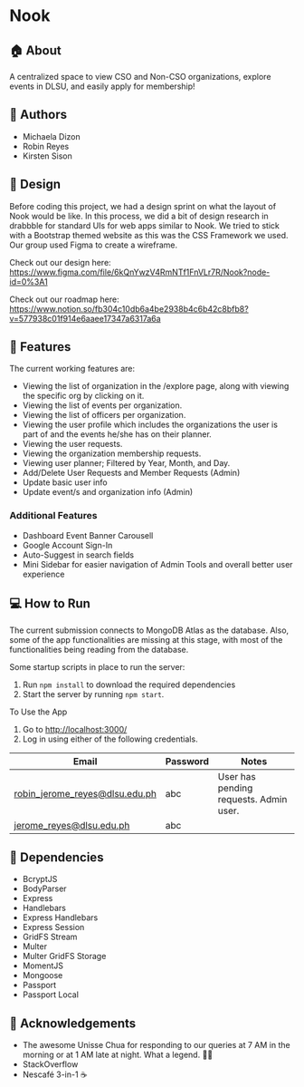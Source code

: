 # Nook
## :house: About ##
A centralized space to view CSO and Non-CSO organizations, explore events in DLSU, and easily apply for membership!

## :dancers: Authors ##
* Michaela Dizon
* Robin Reyes
* Kirsten Sison 

## :art: Design ##
Before coding this project, we had a design sprint on what the layout of Nook would be like. In this process, we did a bit of design research in drabbble for standard UIs for web apps similar to Nook. We tried to stick with a Bootstrap themed website as this was the CSS Framework we used. Our group used Figma to create a wireframe. 

Check out our design here: https://www.figma.com/file/6kQnYwzV4RmNTf1FnVLr7R/Nook?node-id=0%3A1

Check out our roadmap here: https://www.notion.so/fb304c10db6a4be2938b4c6b42c8bfb8?v=577938c01f914e6aaee17347a6317a6a

## :star2: Features ##
The current working features are:
* Viewing the list of organization in the /explore page, along with viewing the specific org by clicking on it.
* Viewing the list of events per organization.
* Viewing the list of officers per organization.
* Viewing the user profile which includes the organizations the user is part of and the events he/she has on their planner.
* Viewing the user requests.
* Viewing the organization membership requests.
* Viewing user planner; Filtered by Year, Month, and Day.
* Add/Delete User Requests and Member Requests (Admin)
* Update basic user info
* Update event/s and organization info (Admin)
### Additional Features ###
* Dashboard Event Banner Carousell
* Google Account Sign-In 
* Auto-Suggest in search fields
* Mini Sidebar for easier navigation of Admin Tools and overall better user experience
## :computer: How to Run ##
The current submission connects to MongoDB Atlas as the database. Also, some of the app functionalities are missing at this stage, with most of the functionalities being reading from the database.

Some startup scripts in place to run the server:
1. Run `npm install` to download the required dependencies
2. Start the server by running `npm start`. 

To Use the App
1. Go to [http://localhost:3000/](http://localhost:3000/)
2.  Log in using either of the following credentials. 

| Email                          | Password | Notes                                  |
|--------------------------------|----------|----------------------------------------|
| robin_jerome_reyes@dlsu.edu.ph | abc      | User has pending requests. Admin user. |
| jerome_reyes@dlsu.edu.ph       | abc      |                                        |

## :rocket: Dependencies ##
* BcryptJS
* BodyParser
* Express
* Handlebars
* Express Handlebars
* Express Session
* GridFS Stream
* Multer
* Multer GridFS Storage
* MomentJS
* Mongoose
* Passport
* Passport Local

## :heartbeat: Acknowledgements ##
* The awesome Unisse Chua for responding to our queries at 7 AM in the morning or at 1 AM late at night. What a legend. :massage::nail_care:
* StackOverflow
* Nescafé 3-in-1 :coffee: